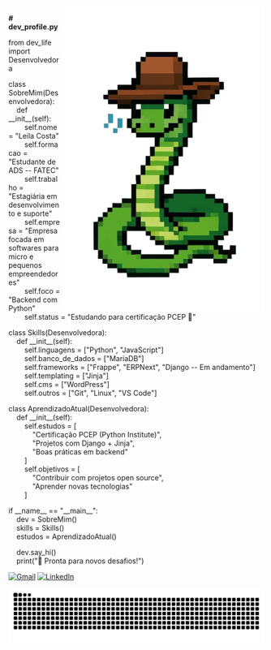 <img src="https://github.com/LehSanc/LehSanc/blob/input/snake.png" alt="Snake" min-width="400px" max-width="400px" width="400px" align="right">

<p align="left"> 
  <strong># dev_profile.py</strong>
</p>

<p align="left">
  from dev_life import Desenvolvedora
</p>

<p align="left">
  class SobreMim(Desenvolvedora): <br>
  &nbsp;&nbsp;&nbsp;&nbsp;def __init__(self): <br>
  &nbsp;&nbsp;&nbsp;&nbsp;&nbsp;&nbsp;&nbsp;&nbsp;self.nome = "Leila Costa" <br>
  &nbsp;&nbsp;&nbsp;&nbsp;&nbsp;&nbsp;&nbsp;&nbsp;self.formacao = "Estudante de ADS -- FATEC" <br>
  &nbsp;&nbsp;&nbsp;&nbsp;&nbsp;&nbsp;&nbsp;&nbsp;self.trabalho = "Estagiária em desenvolvimento e suporte" <br>
  &nbsp;&nbsp;&nbsp;&nbsp;&nbsp;&nbsp;&nbsp;&nbsp;self.empresa = "Empresa focada em softwares para micro e pequenos empreendedores" <br>
  &nbsp;&nbsp;&nbsp;&nbsp;&nbsp;&nbsp;&nbsp;&nbsp;self.foco = "Backend com Python" <br>
  &nbsp;&nbsp;&nbsp;&nbsp;&nbsp;&nbsp;&nbsp;&nbsp;self.status = "Estudando para certificação PCEP 🧠" <br>
</p>

<p align="left">
  class Skills(Desenvolvedora): <br>
  &nbsp;&nbsp;&nbsp;&nbsp;def __init__(self): <br>
  &nbsp;&nbsp;&nbsp;&nbsp;&nbsp;&nbsp;&nbsp;&nbsp;self.linguagens = ["Python", "JavaScript"] <br>
  &nbsp;&nbsp;&nbsp;&nbsp;&nbsp;&nbsp;&nbsp;&nbsp;self.banco_de_dados = ["MariaDB"] <br>
  &nbsp;&nbsp;&nbsp;&nbsp;&nbsp;&nbsp;&nbsp;&nbsp;self.frameworks = ["Frappe", "ERPNext", "Django -- Em andamento"] <br>
  &nbsp;&nbsp;&nbsp;&nbsp;&nbsp;&nbsp;&nbsp;&nbsp;self.templating = ["Jinja"] <br>
  &nbsp;&nbsp;&nbsp;&nbsp;&nbsp;&nbsp;&nbsp;&nbsp;self.cms = ["WordPress"] <br>
  &nbsp;&nbsp;&nbsp;&nbsp;&nbsp;&nbsp;&nbsp;&nbsp;self.outros = ["Git", "Linux", "VS Code"] <br>
</p>

<p align="left">
  class AprendizadoAtual(Desenvolvedora): <br>
  &nbsp;&nbsp;&nbsp;&nbsp;def __init__(self): <br>
  &nbsp;&nbsp;&nbsp;&nbsp;&nbsp;&nbsp;&nbsp;&nbsp;self.estudos = [ <br>
  &nbsp;&nbsp;&nbsp;&nbsp;&nbsp;&nbsp;&nbsp;&nbsp;&nbsp;&nbsp;&nbsp;&nbsp;"Certificação PCEP (Python Institute)", <br>
  &nbsp;&nbsp;&nbsp;&nbsp;&nbsp;&nbsp;&nbsp;&nbsp;&nbsp;&nbsp;&nbsp;&nbsp;"Projetos com Django + Jinja", <br>
  &nbsp;&nbsp;&nbsp;&nbsp;&nbsp;&nbsp;&nbsp;&nbsp;&nbsp;&nbsp;&nbsp;&nbsp;"Boas práticas em backend" <br>
  &nbsp;&nbsp;&nbsp;&nbsp;&nbsp;&nbsp;&nbsp;&nbsp;] <br>
  &nbsp;&nbsp;&nbsp;&nbsp;&nbsp;&nbsp;&nbsp;&nbsp;self.objetivos = [ <br>
  &nbsp;&nbsp;&nbsp;&nbsp;&nbsp;&nbsp;&nbsp;&nbsp;&nbsp;&nbsp;&nbsp;&nbsp;"Contribuir com projetos open source", <br>
  &nbsp;&nbsp;&nbsp;&nbsp;&nbsp;&nbsp;&nbsp;&nbsp;&nbsp;&nbsp;&nbsp;&nbsp;"Aprender novas tecnologias" <br>
  &nbsp;&nbsp;&nbsp;&nbsp;&nbsp;&nbsp;&nbsp;&nbsp;] <br>
</p>

<p align="left">
if __name__ == "__main__": <br>
&nbsp;&nbsp;&nbsp;&nbsp;dev = SobreMim() <br>
&nbsp;&nbsp;&nbsp;&nbsp;skills = Skills() <br>
&nbsp;&nbsp;&nbsp;&nbsp;estudos = AprendizadoAtual() <br>
</p>

<p align="left">
&nbsp;&nbsp;&nbsp;&nbsp;dev.say_hi() <br>
&nbsp;&nbsp;&nbsp;&nbsp;print("🚀 Pronta para novos desafios!") <br>
</p>

<p align="left">
  <a href="san.costa.leila@gmail.com" title="Gmail">
  <img src="https://img.shields.io/badge/-Gmail-FF0000?style=flat-square&labelColor=FF0000&logo=gmail&logoColor=white&link=LINK-DO-SEU-GMAIL" alt="Gmail"/></a>
  <a href="https://www.linkedin.com/in/leila-sanchez-costa-8bb6a7249" title="LinkedIn">
  <img src="https://img.shields.io/badge/-Linkedin-0e76a8?style=flat-square&logo=Linkedin&logoColor=white&link=LINK-DO-SEU-LINKEDIN" alt="LinkedIn"/></a>
<!--   <a href="#" title="Instagram">
  <img src="https://img.shields.io/badge/-Instagram-DF0174?style=flat-square&labelColor=DF0174&logo=instagram&logoColor=white&link=LINK-DO-SEU-INSTAGRAM" alt="Instagram"/></a> -->
</p>

<picture>
  <source media="(prefers-color-scheme: dark)" srcset="https://raw.githubusercontent.com/LehSanc/LehSanc/output/github-contribution-grid-snake-dark.svg">
  <source media="(prefers-color-scheme: light)" srcset="https://raw.githubusercontent.com/LehSanc/LehSanc/output/github-contribution-grid-snake.svg">
  <img alt="github contribution grid snake animation" src="https://raw.githubusercontent.com/LehSanc/LehSanc/output/github-contribution-grid-snake.svg">
</picture>
